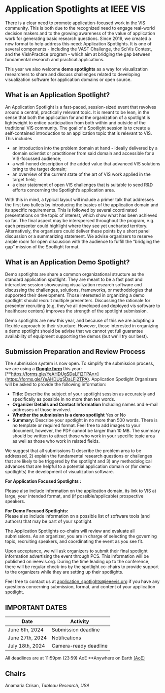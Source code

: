 # Application Spotlights at IEEE VIS

There is a clear need to promote application-focused work in the VIS community. This is both due to the recognized need to engage real-world decision makers and to the growing awareness of the value of application work for generating basic research questions. Since 2019, we created a new format to help address this need: Application Spotlights. It is one of several components - including the VAST Challenge, the SciVis Contest, and the VisInPractice program - which aim at bridging the gap between fundamental research and practical applications.

This year we also welcome **demo spotlights** as a way for visualization researchers to share and discuss challenges related to developing visualization software for application domains or open source.


## What is an Application Spotlight?

An Application Spotlight is a fast-paced, session-sized event that revolves around a central, practically relevant topic. It is meant to be lean, in the sense that both the application for and the organization of a spotlight is lightweight to entice participation from both within and outside of the traditional VIS community. The goal of a Spotlight session is to create a self-contained introduction to an application topic that is relevant to VIS. This includes

-   an introduction into the problem domain at hand - ideally delivered by a domain scientist or practitioner from said domain and accessible for a VIS-focussed audience;
-   a well-honed description of the added value that advanced VIS solutions bring to the target domain;
-   an overview of the current state of the art of VIS work applied in the target field;
-   a clear statement of open VIS challenges that is suitable to seed R&D efforts concerning the Spotlight’s application area.

With this in mind, a typical layout will include a primer talk that addresses the first two bullets by introducing the basics of the application domain and its specific requirements. This is followed by several coordinated presentations on the topic of interest, which show what has been achieved so far. The final aspect may be interspersed throughout the program, e.g. each presenter could highlight where they see yet uncharted territory. Alternatively, the organizers could deliver these points by a short panel discussion or a summarizing statement. We advise organizers to reserve ample room for open discussion with the audience to fulfill the “bridging the gap” mission of the Spotlight format.

## What is an Application Demo Spotlight?
Demo spotlights are share a common organizational structure as the standard application spotlight. They are meant to be a fast past and interactive session showcasing visualization research software and discussing the challenges, solutions, frameworks, or methodologies that supported their development.  Those interested in organizing a demo spotlight should recruit multiple presenters. Discussing the rationale for presenter recruiting (e.g, they've all developed and deployed vis software to healthcare centers) improves the strength of the spotlight submission.

Demo spotlights are new this year, and because of this we are adopting a flexible approach to their structure. However, those interested in organizing a demo spotlight should be advise that we cannot yet full guarantee availability of equipment supporting the demos (but we'll try our best). 


## Submission Preparation and Review Process

The submission system is now open. To simplify the submission process, we are using a  [**Google form**](https://forms.gle/YeAHDUgSDaLFj2TPA])  this year:  [**https://forms.gle/YeAHDUgSDaLFj2TPA**](https://forms.gle/YeAHDUgSDaLFj2TPA). Application Spotlight Organizers will be asked to provide the following information:

-   **Title:**  Describe the subject of your spotlight session as accurately and specifically as possible in no more than ten words.
- **Organizer Details and Contact Information** Including names and e-mail addresses of those involved. 
- **Whether the submission is a demo spotlight** Yes or No
-   **Summary:**  Describe your spotlight in no more than 500 words. There is no template or required format. Feel free to add images to your document, however, the PDF cannot be larger than 10 MB. The summary should be written to attract those who work in your specific topic area as well as those who work in related fields.  
  
We suggest that all submissions 1) describe the problem area to be addressed, 2) explain the fundamental research questions or challenges that are likely to be triggered by the spotlight and 3) any methodological advances that are helpful to a potential application domain or (for demo spotlights) the development of visualization software.

**For Application Focused Spotlights :**

Please also include information on the application domain, its link to VIS at large, your intended format, and (if possible/applicable) prospective speakers.  
  
**For Demo Focused Spotlights:**  
Please also include information on a possible list of software tools (and authors) that may be part of your spotlight.

The Application Spotlights co-chairs will review and evaluate all submissions. As an organizer, you are in charge of selecting the governing topic, recruiting speakers, and coordinating the event as you see fit. 

Upon acceptance, we will ask organizers to submit their final spotlight information advertising the event through PCS. This information will be published on ieeevis.org. During the time leading up to the conference, there will be regular check-ins by the spotlight co-chairs to provide support to the organizers while they are setting up their spotlights.

Feel free to contact us at application_spotlights@ieeevis.org if you have any questions concerning submission, format, and content of your application spotlight.

## IMPORTANT DATES

|**Date**  |**Activity**|
|--|--|
|June 6th, 2024| Submission deadline |
|June 27th, 2024| Notifications |
| July 18th, 2024 | Camera-ready deadline |


All deadlines are at 11:59pm (23:59) AoE  **Anywhere on Earth  [(AoE)](https://time.is/Anywhere_on_Earth) 

## Chairs
Anamaria Crisan, *Tableau Research, USA*
